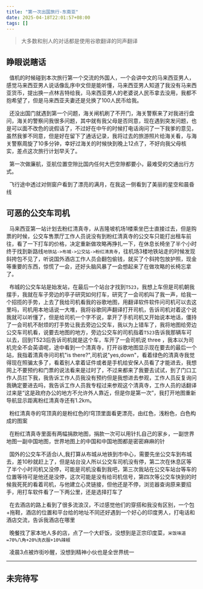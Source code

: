 ```yaml
---
title: "第一次出国旅行-东南亚"
date: 2025-04-18T22:01:57+08:00
tags: []
---
```


>大多数和别人的对话都是使用谷歌翻译的同声翻译

## 睁眼说瞎话

&nbsp;&nbsp;值机的时候碰到本次旅行第一个交流的外国人，一个会讲中文的马来西亚男人，感觉马来西亚男人说话像乱序中文但是能听懂，马来西亚男人知道了我没有马来西亚货币，提出换一点林吉特给我，马来西亚男人的老婆说人民币拿去没用，我都不抱希望了，但是马来西亚夫妻还是兑换了100人民币给我。

&nbsp;&nbsp;还没出国门就遇到第一个问题，海关闸机刷了不开门，海关警察来了对我进行盘问，海关的警察问我很多问题，其中就有我父母是否同意，现在遇到突发问题，也是可以面不改色的说假话了，不过好在中午的时候打电话询问了一下我爹的意见，虽然我爹不同意，但是好在留下了通话记录，我将过去的旅游照片给海关看，与海关警察周旋了10多分钟，幸好过海关的时候快到晚上12点了，不好向我父母核实，差点这次旅行计划早夭了。

&nbsp;&nbsp;第一次做廉航，亚航位置空隙比国内任何大巴空隙都要小，最难受的交通出行方式。

&nbsp;&nbsp;飞行途中透过对侧窗户看到了漂亮的满月，在我这一侧看到了美丽的星空和晨昏线

## 可恶的公交车司机

&nbsp;&nbsp;马来西亚第一站计划去粉红清真寺，从吉隆坡机场1楼乘坐巴士直接过去，但是购票的时候，公交车售票厅工作人员说没有到粉红清真寺的公交车只能打出租车前往，看了一下打车的价格，决定重新做攻略再挣扎一下，在休息长椅坐了半个小时终于找到新路线`地铁站->布城->公交站->粉红清真寺`，往机场3楼地铁站走的时候发现斜挎包不见了，听说国外酒店工作人员会翻包偷钱，就买了个斜挎包放护照，现金等重要的东西，惊慌了一会，还好头脑风暴了一会想起来了在做攻略的长椅忘拿了。

&nbsp;&nbsp;布城的公交车站是始发站，在最后一个站台才找到`T523`，我想上车但是司机朝我摆手，我就在车子旁边的亭子研究如何打车，研究了一会司机叫了我一声，给我一个招揽的手势，上去了我给司机看我的谷歌地图，用翻译软件软件问司机可以去这里吗，司机用本地话说一大堆，我将谷歌同声翻译打开司机，告诉司机对着这个说我就可以听懂了，但是给司机一个字不说，拿开了手机司机又开始说本地话，僵持了一会司机不耐烦的打手势让我去旁边公交车，我以为上错车了，我将地图给旁边公交车司机看，说要去地图的地方，旁边公交车的司机指着`T523`告诉我那辆车可以去，回到T523后告诉司机就是这个车，车开了一会司机说 three ，我本以为司机完全不会英语呢，途中看到一个清真寺，打开谷歌地图显示现在要去的最后一个站，我指着清真寺问司机"is there?",司机说"yes,down"，看着绿色的清真寺我觉得现在照骗太多了，看着别人拿着证件或者是手机给安保人员看了才能进去，我想网上不要预约和门票的说法看来是过时了，不过来都来了我要去试试，到了门口工作人员拦下我，我告诉工作人员我没有预约但是我想进去参观，工作人员反复询问我确定要进去吗，我告诉工作人员我专程过来参观这个清真寺，工作人员的话翻译过来是“这是政府办公的地方不允许外人靠近，但是你是第一次”，我打开地图重新导航显示距离粉红清真寺还有1.2km。

&nbsp;&nbsp;粉红清真寺的穹顶真的是粉红色的!穹顶里面看更漂亮，由红色，浅粉色，白色构成的图案

&nbsp;&nbsp;在粉红清真寺里面有两幅捐款地图，捐款一次可以用针扎自己的家乡，一副世界地图一副中国地图，世界地图上的中国和中国地图都是密密麻麻的针

&nbsp;&nbsp;国外的公交车不适合i人,我打算从布城从地铁到市中心，需要先坐公交车到布城去，差10秒就赶上了，但是站台没人所以公交车司机没有停，第二次在休息区等了半个小时司机又没停，可能是司机没看到我吧，第三次我站在公交车站台等车的位置等待可是他还是没停，这次可能是没有给司机信号，第四次等公交车快到的时候我死死的看着司机，与他建立心灵链接，但他还是不停，浏览器查询原来要招手，用打车软件看了一下两公里，还是选择打车了

&nbsp;&nbsp;在去酒店的路上看到了很多流浪汉，不过感觉他们的穿搭和我没有区别，一个包+拖鞋，酒店的位置和平台给的地址不同还好遇到一个好心的印度男人，打电话和酒店交流，告诉我酒店在哪里

&nbsp;&nbsp;晚餐找了家本地人多的店，点了一个大虾饭，没想到是正宗印度菜，`米饭味道=70%八角+20%洗衣服+10%辣椒`

&nbsp;&nbsp;凌晨3点被炸街吵醒，没想到精神小伙也是全世界统一

---

## 未完待写
